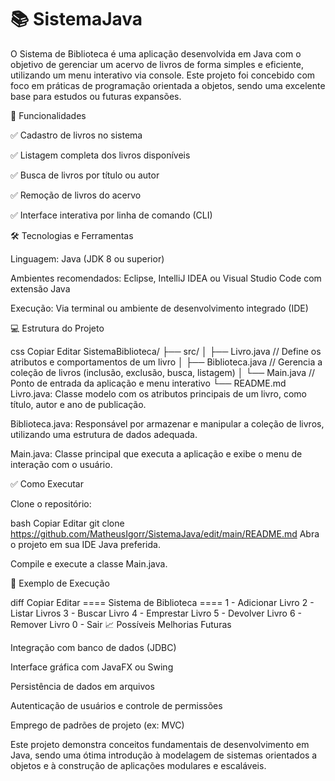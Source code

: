 # 📚 SistemaJava
O Sistema de Biblioteca é uma aplicação desenvolvida em Java com o objetivo de gerenciar um acervo de livros de forma simples e eficiente, utilizando um menu interativo via console. Este projeto foi concebido com foco em práticas de programação orientada a objetos, sendo uma excelente base para estudos ou futuras expansões.

🚀 Funcionalidades

✅ Cadastro de livros no sistema

✅ Listagem completa dos livros disponíveis

✅ Busca de livros por título ou autor

✅ Remoção de livros do acervo

✅ Interface interativa por linha de comando (CLI)

🛠️ Tecnologias e Ferramentas

Linguagem: Java (JDK 8 ou superior)

Ambientes recomendados: Eclipse, IntelliJ IDEA ou Visual Studio Code com extensão Java

Execução: Via terminal ou ambiente de desenvolvimento integrado (IDE)

💻 Estrutura do Projeto

css
Copiar
Editar
SistemaBiblioteca/
├── src/
│   ├── Livro.java          // Define os atributos e comportamentos de um livro
│   ├── Biblioteca.java     // Gerencia a coleção de livros (inclusão, exclusão, busca, listagem)
│   └── Main.java           // Ponto de entrada da aplicação e menu interativo
└── README.md
Livro.java: Classe modelo com os atributos principais de um livro, como título, autor e ano de publicação.

Biblioteca.java: Responsável por armazenar e manipular a coleção de livros, utilizando uma estrutura de dados adequada.

Main.java: Classe principal que executa a aplicação e exibe o menu de interação com o usuário.

✅ Como Executar

Clone o repositório:

bash
Copiar
Editar
git clone https://github.com/MatheusIgorr/SistemaJava/edit/main/README.md
Abra o projeto em sua IDE Java preferida.

Compile e execute a classe Main.java.

🎯 Exemplo de Execução

diff
Copiar
Editar
==== Sistema de Biblioteca ====
1 - Adicionar Livro
2 - Listar Livros
3 - Buscar Livro
4 - Emprestar Livro
5 - Devolver Livro
6 - Remover Livro
0 - Sair
📈 Possíveis Melhorias Futuras

Integração com banco de dados (JDBC)

Interface gráfica com JavaFX ou Swing

Persistência de dados em arquivos

Autenticação de usuários e controle de permissões

Emprego de padrões de projeto (ex: MVC)

Este projeto demonstra conceitos fundamentais de desenvolvimento em Java, sendo uma ótima introdução à modelagem de sistemas orientados a objetos e à construção de aplicações modulares e escaláveis.
